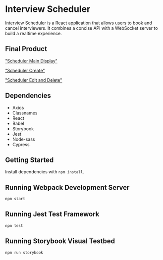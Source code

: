 # Interview Scheduler

Interview Scheduler is a React application that allows users to book and cancel interviewers. It combines a concise API with a WebSocket server to build a realtime experience.

## Final Product

["Scheduler Main Display"](https://github.com/MitchWAldrich/scheduler/blob/master/public/screenshots/Scheduler%20Display.png?raw=true)

["Scheduler Create"](https://github.com/MitchWAldrich/scheduler/blob/master/public/screenshots/Scheduler%20Create.png?raw=true)

["Scheduler Edit and Delete"](https://github.com/MitchWAldrich/scheduler/blob/master/public/screenshots/Scheduler%20Edit%20and%20Delete.png?raw=true)

## Dependencies

- Axios
- Classnames
- React
- Babel
- Storybook
- Jest
- Node-sass
- Cypress

## Getting Started

Install dependencies with `npm install`.

## Running Webpack Development Server

```sh
npm start
```

## Running Jest Test Framework

```sh
npm test
```

## Running Storybook Visual Testbed

```sh
npm run storybook
```
